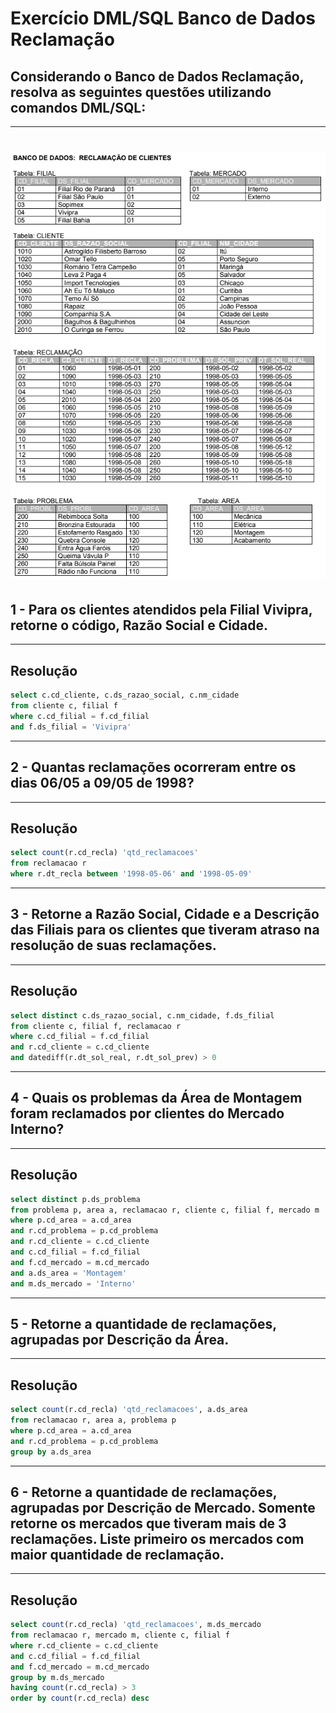 # Exercício DML/SQL Banco de Dados Reclamação

## Considerando o Banco de Dados Reclamação, resolva as seguintes questões utilizando comandos DML/SQL:

---

# <center> ![Exercício 5](Exercício5.png) </center>

## 1 - Para os clientes atendidos pela Filial Vivipra, retorne o código, Razão Social e Cidade.

---

## Resolução

```sql
select c.cd_cliente, c.ds_razao_social, c.nm_cidade
from cliente c, filial f
where c.cd_filial = f.cd_filial
and f.ds_filial = 'Vivipra'
```

---

## 2 - Quantas reclamações ocorreram entre os dias 06/05 a 09/05 de 1998?

---

## Resolução

```sql
select count(r.cd_recla) 'qtd_reclamacoes'
from reclamacao r
where r.dt_recla between '1998-05-06' and '1998-05-09'
```

---

## 3 - Retorne a Razão Social, Cidade e a Descrição das Filiais para os clientes que tiveram atraso na resolução de suas reclamações.

---

## Resolução

```sql
select distinct c.ds_razao_social, c.nm_cidade, f.ds_filial
from cliente c, filial f, reclamacao r
where c.cd_filial = f.cd_filial
and r.cd_cliente = c.cd_cliente
and datediff(r.dt_sol_real, r.dt_sol_prev) > 0
```

---

## 4 - Quais os problemas da Área de Montagem foram reclamados por clientes do Mercado Interno?

---

## Resolução

```sql
select distinct p.ds_problema
from problema p, area a, reclamacao r, cliente c, filial f, mercado m
where p.cd_area = a.cd_area
and r.cd_problema = p.cd_problema
and r.cd_cliente = c.cd_cliente
and c.cd_filial = f.cd_filial
and f.cd_mercado = m.cd_mercado
and a.ds_area = 'Montagem'
and m.ds_mercado = 'Interno'
```

---

## 5 - Retorne a quantidade de reclamações, agrupadas por Descrição da Área.

---

## Resolução

```sql
select count(r.cd_recla) 'qtd_reclamacoes', a.ds_area
from reclamacao r, area a, problema p
where p.cd_area = a.cd_area
and r.cd_problema = p.cd_problema
group by a.ds_area
```

---

## 6 - Retorne a quantidade de reclamações, agrupadas por Descrição de Mercado. Somente retorne os mercados que tiveram mais de 3 reclamações. Liste primeiro os mercados com maior quantidade de reclamação.

---

## Resolução

```sql
select count(r.cd_recla) 'qtd_reclamacoes', m.ds_mercado
from reclamacao r, mercado m, cliente c, filial f
where r.cd_cliente = c.cd_cliente
and c.cd_filial = f.cd_filial
and f.cd_mercado = m.cd_mercado
group by m.ds_mercado
having count(r.cd_recla) > 3
order by count(r.cd_recla) desc
```
